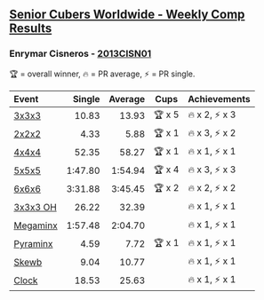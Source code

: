 <style>table {white-space: nowrap;}</style>

## [Senior Cubers Worldwide - Weekly Comp Results](/scw-comp/results/)
### Enrymar Cisneros - [2013CISN01](https://www.worldcubeassociation.org/persons/2013CISN01)

<span style="white-space: nowrap;">🏆 = overall winner</span>, <span style="white-space: nowrap;">🔥 = PR average</span>, <span style="white-space: nowrap;">⚡ = PR single</span>.

| Event | Single | Average | Cups | Achievements|
| :-- | --: | --: | :--: | :-- |
| [3x3x3](333.md) | 10.83 | 13.93 | 🏆 x 5 | 🔥 x 2, ⚡ x 3 |
| [2x2x2](222.md) | 4.33 | 5.88 | 🏆 x 1 | 🔥 x 3, ⚡ x 2 |
| [4x4x4](444.md) | 52.35 | 58.27 | 🏆 x 1 | 🔥 x 1, ⚡ x 1 |
| [5x5x5](555.md) | 1:47.80 | 1:54.94 | 🏆 x 4 | 🔥 x 3, ⚡ x 3 |
| [6x6x6](666.md) | 3:31.88 | 3:45.45 | 🏆 x 2 | 🔥 x 2, ⚡ x 2 |
| [3x3x3 OH](333oh.md) | 26.22 | 32.39 |  | 🔥 x 1, ⚡ x 1 |
| [Megaminx](minx.md) | 1:57.48 | 2:04.70 |  | 🔥 x 1, ⚡ x 1 |
| [Pyraminx](pyram.md) | 4.59 | 7.72 | 🏆 x 1 | 🔥 x 1, ⚡ x 1 |
| [Skewb](skewb.md) | 9.04 | 10.77 |  | 🔥 x 1, ⚡ x 1 |
| [Clock](clock.md) | 18.53 | 25.63 |  | 🔥 x 1, ⚡ x 1 |

<!-- Global site tag (gtag.js) - Google Analytics -->
<script async src="https://www.googletagmanager.com/gtag/js?id=UA-86348435-3"></script>
<script>window.dataLayer = window.dataLayer || []; function gtag() {dataLayer.push(arguments);} gtag('js', new Date()); gtag('config', 'UA-86348435-3');</script>
